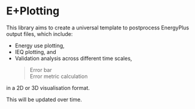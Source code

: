 # E+Plotting
This library aims to create a universal template to postprocess EnergyPlus output files, which include:
* Energy use plotting,
* IEQ plotting, and
* Validation analysis across different time scales,
  > Error bar <br>
  > Error metric calculation <br>

in a 2D or 3D visualisation format.

This will be updated over time.
